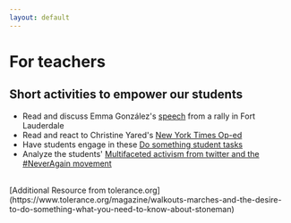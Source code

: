```yaml
---
layout: default
---
```


For teachers
============
## Short activities to empower our students

- Read and discuss Emma González's [speech](https://www.nytimes.com/2018/02/18/us/emma-gonzalez-florida-shooting.html "Link to speech") from a rally in Fort Lauderdale
- Read and react to Christine Yared's [New York Times Op-ed](https://www.nytimes.com/2018/02/18/opinion/florida-school-shooting-guns.html?mtrref=www.google.com&assetType=opinion "Link to Op-ed")
- Have students engage in these [Do something student tasks](https://www.tolerance.org/classroom-resources/student-tasks/do-something)
- Analyze the students' [Multifaceted activism from twitter and the #NeverAgain movement](https://www.newyorker.com/news/news-desk/how-the-survivors-of-parkland-began-the-never-again-movement)
<br>
[Additional Resource from tolerance.org](https://www.tolerance.org/magazine/walkouts-marches-and-the-desire-to-do-something-what-you-need-to-know-about-stoneman)
